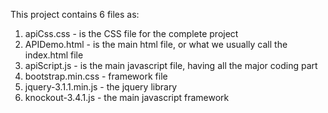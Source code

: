 This project contains 6 files as:
1. apiCss.css - is the CSS file for the complete project
2. APIDemo.html - is the main html file, or what we usually call the index.html file
3. apiScript.js - is the main javascript file, having all the major coding part
4. bootstrap.min.css - framework file
5. jquery-3.1.1.min.js - the jquery library
6. knockout-3.4.1.js - the main javascript framework
